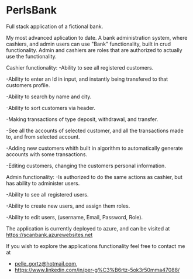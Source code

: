 # PerlsBank
Full stack application of a fictional bank. 

My most advanced aplication to date. A bank administration system, where cashiers, and admin users can use "Bank" functionality, built in crud functionality.
Admin and cashiers are roles that are authorized to actually use the functionality.

Cashier functionality: 
-Ability to see all registered customers.

-Ability to enter an Id in input, and instantly being transfered to that customers profile.

-Ability to search by name and city.

-Ability to sort customers via header.

-Making transactions of type deposit, withdrawal, and transfer.

-See all the accounts of selected customer, and all the transactions made to, and from selected account. 

-Adding new customers whith built in algorithm to automatically generate accounts with some transactions.

-Editing customers, changing the customers personal information.

Admin functionality:
-Is authorized to do the same actions as cashier, but has ability to administer users.

-Ability to see all registered users.

-Ability to create new users, and assign them roles.

-Ability to edit users, (username, Email, Password, Role).

The application is currently deployed to azure,
and can be visited at https://scanbank.azurewebsites.net

If you wish to explore the applications functionality feel free to contact me at
- pelle_gortz@hotmail.com,
- https://www.linkedin.com/in/per-g%C3%B6rtz-5ok3r50mma47088/

